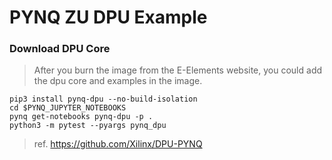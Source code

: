 # PYNQ ZU DPU Example
### Download DPU Core
>After you burn the image from the E-Elements website, you could add the dpu core and examples in the image.
```
pip3 install pynq-dpu --no-build-isolation
cd $PYNQ_JUPYTER_NOTEBOOKS
pynq get-notebooks pynq-dpu -p .
python3 -m pytest --pyargs pynq_dpu
```
>ref. https://github.com/Xilinx/DPU-PYNQ
